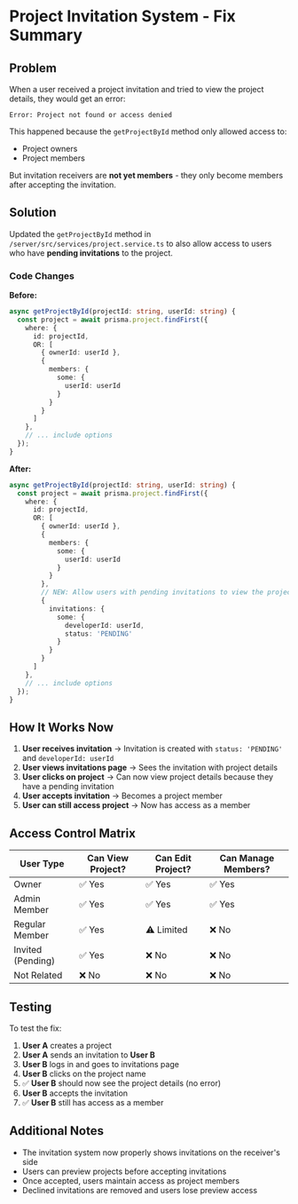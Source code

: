 # Project Invitation System - Fix Summary

## Problem

When a user received a project invitation and tried to view the project details, they would get an error:

```
Error: Project not found or access denied
```

This happened because the `getProjectById` method only allowed access to:

- Project owners
- Project members

But invitation receivers are **not yet members** - they only become members after accepting the invitation.

## Solution

Updated the `getProjectById` method in `/server/src/services/project.service.ts` to also allow access to users who have **pending invitations** to the project.

### Code Changes

**Before:**

```typescript
async getProjectById(projectId: string, userId: string) {
  const project = await prisma.project.findFirst({
    where: {
      id: projectId,
      OR: [
        { ownerId: userId },
        {
          members: {
            some: {
              userId: userId
            }
          }
        }
      ]
    },
    // ... include options
  });
}
```

**After:**

```typescript
async getProjectById(projectId: string, userId: string) {
  const project = await prisma.project.findFirst({
    where: {
      id: projectId,
      OR: [
        { ownerId: userId },
        {
          members: {
            some: {
              userId: userId
            }
          }
        },
        // NEW: Allow users with pending invitations to view the project
        {
          invitations: {
            some: {
              developerId: userId,
              status: 'PENDING'
            }
          }
        }
      ]
    },
    // ... include options
  });
}
```

## How It Works Now

1. **User receives invitation** → Invitation is created with `status: 'PENDING'` and `developerId: userId`
2. **User views invitations page** → Sees the invitation with project details
3. **User clicks on project** → Can now view project details because they have a pending invitation
4. **User accepts invitation** → Becomes a project member
5. **User can still access project** → Now has access as a member

## Access Control Matrix

| User Type         | Can View Project? | Can Edit Project? | Can Manage Members? |
| ----------------- | ----------------- | ----------------- | ------------------- |
| Owner             | ✅ Yes            | ✅ Yes            | ✅ Yes              |
| Admin Member      | ✅ Yes            | ✅ Yes            | ✅ Yes              |
| Regular Member    | ✅ Yes            | ⚠️ Limited        | ❌ No               |
| Invited (Pending) | ✅ Yes            | ❌ No             | ❌ No               |
| Not Related       | ❌ No             | ❌ No             | ❌ No               |

## Testing

To test the fix:

1. **User A** creates a project
2. **User A** sends an invitation to **User B**
3. **User B** logs in and goes to invitations page
4. **User B** clicks on the project name
5. ✅ **User B** should now see the project details (no error)
6. **User B** accepts the invitation
7. ✅ **User B** still has access as a member

## Additional Notes

- The invitation system now properly shows invitations on the receiver's side
- Users can preview projects before accepting invitations
- Once accepted, users maintain access as project members
- Declined invitations are removed and users lose preview access
